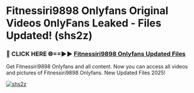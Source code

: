 # Fitnessiri9898 Onlyfans Original Videos 0nlyFans Leaked - Files Updated! (shs2z)

<h3>🔴 CLICK HERE 🌐==►► <a href="https://tinyurl.com/ehrbuxhb" rel="nofollow">Fitnessiri9898 Onlyfans Updated Files</a></h3>

Get Fitnessiri9898 Onlyfans and all content. Now you can access all videos and pictures of Fitnessiri9898 Onlyfans. New Updated Files 2025!

[![shs2z](https://i.imgur.com/lVYEuWS.gif)](https://tinyurl.com/ehrbuxhb)
